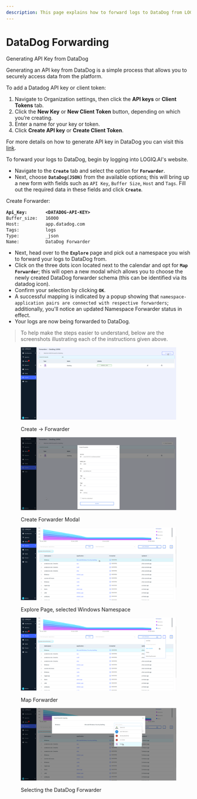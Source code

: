 ```yaml
---
description: This page explains how to forward logs to DataDog from LOGIQ.AI
---
```


# DataDog Forwarding

Generating API Key from DataDog

Generating an API key from DataDog is a simple process that allows you to securely access data from the platform.

To add a Datadog API key or client token:

1. Navigate to Organization settings, then click the **API keys** or **Client Tokens** tab.
2. Click the **New Key** or **New Client Token** button, depending on which you’re creating.
3. Enter a name for your key or token.
4. Click **Create API key** or **Create Client Token**.

For more details on how to generate API key in DataDog you can visit this [link](https://docs.datadoghq.com/account\_management/api-app-keys/).

To forward your logs to DataDog, begin by logging into LOGIQ.AI's website.

* Navigate to the **`Create`** tab and select the option for **`Forwarder`**.
* Next, choose **`DataDog(JSON)`** from the available options; this will bring up a new form with fields such as `API Key`, `Buffer Size`, `Host` and `Tags`. Fill out the required data in these fields and click **`Create`**.

Create Forwarder:

<pre><code><strong>Api_Key:       &#x3C;DATADOG-API-KEY>
</strong>Buffer_size:   16000
Host:          app.datadog.com
Tags:          logs
Type:          _json
Name:          DataDog Forwarder
</code></pre>

* Next, head over to the **`Explore`** page and pick out a namespace you wish to forward your logs to DataDog from.
* Click on the three dots icon located next to the calendar and opt for **`Map Forwarder`**; this will open a new modal which allows you to choose the newly created DataDog forwarder schema (this can be identified via its datadog icon).
* Confirm your selection by clicking **`OK`**.
* A successful mapping is indicated by a popup showing that `namespace-application pairs are connected with respective forwarders`; additionally, you'll notice an updated Namespace Forwarder status in effect.
* Your logs are now being forwarded to DataDog.

> To help make the steps easier to understand, below are the screenshots illustrating each of the instructions given above.

<figure><img src="../.gitbook/assets/Screenshot from 2023-01-03 14-08-49.png" alt=""><figcaption><p>Create -> Forwarder</p></figcaption></figure>

<figure><img src="../.gitbook/assets/edited-pic.png" alt=""><figcaption><p>Create Forwarder Modal</p></figcaption></figure>

<figure><img src="../.gitbook/assets/Screenshot from 2023-01-03 14-09-39.png" alt=""><figcaption><p>Explore Page, selected Windows Namespace</p></figcaption></figure>

<figure><img src="../.gitbook/assets/Screenshot from 2023-01-03 14-09-53.png" alt=""><figcaption><p>Map Forwarder</p></figcaption></figure>

<figure><img src="../.gitbook/assets/Screenshot from 2023-01-03 14-12-11.png" alt=""><figcaption><p>Selecting the DataDog Forwarder</p></figcaption></figure>

